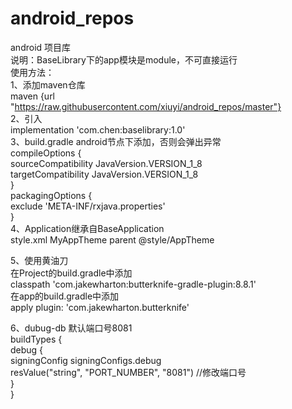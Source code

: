 # android_repos
android 项目库<br/>
说明：BaseLibrary下的app模块是module，不可直接运行<br/>
使用方法：<br/>
1、添加maven仓库<br/>
maven {url "https://raw.githubusercontent.com/xiuyi/android_repos/master"}<br/>
2、引入<br/>
implementation 'com.chen:baselibrary:1.0'<br/>
3、build.gradle android节点下添加，否则会弹出异常<br/>
    compileOptions {<br/>
        sourceCompatibility JavaVersion.VERSION_1_8<br/>
        targetCompatibility JavaVersion.VERSION_1_8<br/>
    }<br/>
    packagingOptions {<br/>
        exclude 'META-INF/rxjava.properties'<br/>
    }<br/>
4、Application继承自BaseApplication<br/>
   style.xml MyAppTheme parent @style/AppTheme<br/>

5、使用黄油刀<br/>
在Project的build.gradle中添加<br/>
classpath 'com.jakewharton:butterknife-gradle-plugin:8.8.1'<br/>
在app的build.gradle中添加<br/>
apply plugin: 'com.jakewharton.butterknife'<br/>

6、dubug-db 默认端口号8081<br/>
buildTypes {<br/>
        debug {<br/>
            signingConfig signingConfigs.debug<br/>
            resValue("string", "PORT_NUMBER", "8081") //修改端口号<br/>
        }<br/>
    }<br/>
